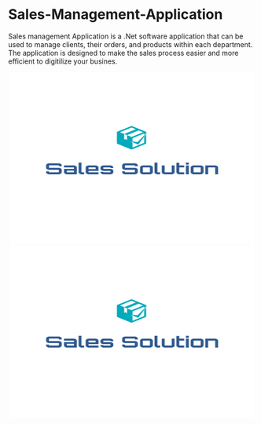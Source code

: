 # Sales-Management-Application

Sales management Application is a .Net software application that can be used to manage clients, their orders, and products within each department. The application is designed to make the sales process easier and more efficient to digitilize your busines.


<div align="center">
  <a href="https://github.com/KhaoulaElHattabi/Sales-Management-Application.git">
    <img src="images/logo.png" alt="Logo" width="500" height="350">

  <a href="https://github.com/KhaoulaElHattabi/Sales-Management-Application.git">
    <img src="images/logo.png" alt="Logo" width="500" height="350">
  </a>
  </div>
